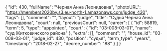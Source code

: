 {
    "id": 430,
    "fullName": "Черная Анна Леонидовна",
    "photoURL": "https://members2020by.s3.eu-north-1.amazonaws.com/judge_430",
    "tags": [],
    "comment": "",
    "layout": "judge",
    "title": "Судья Черная Анна Леонидовна",
    "court": null,
    "previousCourt": null,
    "career": [
        {
            "id": 58819,
            "term": 5,
            "type": "appointed",
            "court": {
                "id": "03-008-03-01",
                "name": "суд Житковичского района"
            },
            "extra": [],
            "comment": "",
            "house_id": "03-008-03-01",
            "judge_id": 430,
            "position": "судья",
            "term_type": "years",
            "timestamp": "2018-02-27",
            "decree_number": "88"
        }
    ]
}
